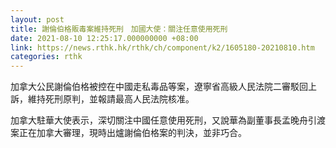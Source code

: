 ```yaml
---
layout: post
title: 謝倫伯格販毒案維持死刑　加國大使：關注任意使用死刑
date: 2021-08-10 12:25:17.000000000 +08:00
link: https://news.rthk.hk/rthk/ch/component/k2/1605180-20210810.htm
categories: rthk
---
```


加拿大公民謝倫伯格被控在中國走私毒品等案，遼寧省高級人民法院二審駁回上訴，維持死刑原判，並報請最高人民法院核准。

加拿大駐華大使表示，深切關注中國任意使用死刑，又說華為副董事長孟晚舟引渡案正在加拿大審理，現時出爐謝倫伯格案的判決，並非巧合。
